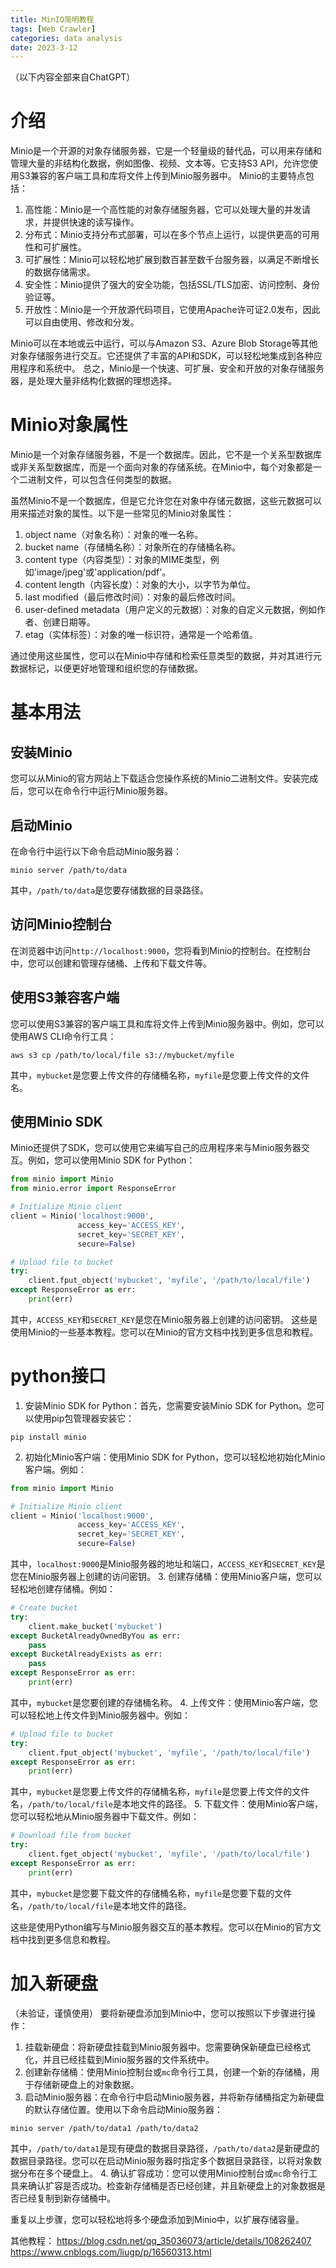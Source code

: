 ```yaml
---
title: MinIO简明教程
tags: [Web Crawler]
categories: data analysis
date: 2023-3-12
---
```


（以下内容全部来自ChatGPT）
# 介绍
Minio是一个开源的对象存储服务器，它是一个轻量级的替代品，可以用来存储和管理大量的非结构化数据，例如图像、视频、文本等。它支持S3 API，允许您使用S3兼容的客户端工具和库将文件上传到Minio服务器中。
Minio的主要特点包括：
1.  高性能：Minio是一个高性能的对象存储服务器，它可以处理大量的并发请求，并提供快速的读写操作。
2.  分布式：Minio支持分布式部署，可以在多个节点上运行，以提供更高的可用性和可扩展性。
3.  可扩展性：Minio可以轻松地扩展到数百甚至数千台服务器，以满足不断增长的数据存储需求。
4.  安全性：Minio提供了强大的安全功能，包括SSL/TLS加密、访问控制、身份验证等。
5.  开放性：Minio是一个开放源代码项目，它使用Apache许可证2.0发布，因此可以自由使用、修改和分发。

Minio可以在本地或云中运行，可以与Amazon S3、Azure Blob Storage等其他对象存储服务进行交互。它还提供了丰富的API和SDK，可以轻松地集成到各种应用程序和系统中。
总之，Minio是一个快速、可扩展、安全和开放的对象存储服务器，是处理大量非结构化数据的理想选择。

# Minio对象属性
Minio是一个对象存储服务器，不是一个数据库。因此，它不是一个关系型数据库或非关系型数据库，而是一个面向对象的存储系统。在Minio中，每个对象都是一个二进制文件，可以包含任何类型的数据。

虽然Minio不是一个数据库，但是它允许您在对象中存储元数据，这些元数据可以用来描述对象的属性。以下是一些常见的Minio对象属性：
1.  object name（对象名称）：对象的唯一名称。
2.  bucket name（存储桶名称）：对象所在的存储桶名称。
3.  content type（内容类型）：对象的MIME类型，例如'image/jpeg'或'application/pdf'。
4.  content length（内容长度）：对象的大小，以字节为单位。
5.  last modified（最后修改时间）：对象的最后修改时间。
6.  user-defined metadata（用户定义的元数据）：对象的自定义元数据，例如作者、创建日期等。
7.  etag（实体标签）：对象的唯一标识符，通常是一个哈希值。

通过使用这些属性，您可以在Minio中存储和检索任意类型的数据，并对其进行元数据标记，以便更好地管理和组织您的存储数据。

# 基本用法
## 安装Minio
您可以从Minio的官方网站上下载适合您操作系统的Minio二进制文件。安装完成后，您可以在命令行中运行Minio服务器。

## 启动Minio
在命令行中运行以下命令启动Minio服务器：
```
minio server /path/to/data
```

其中，`/path/to/data`是您要存储数据的目录路径。

## 访问Minio控制台
在浏览器中访问`http://localhost:9000`，您将看到Minio的控制台。在控制台中，您可以创建和管理存储桶、上传和下载文件等。

## 使用S3兼容客户端
您可以使用S3兼容的客户端工具和库将文件上传到Minio服务器中。例如，您可以使用AWS CLI命令行工具：
```
aws s3 cp /path/to/local/file s3://mybucket/myfile
```
其中，`mybucket`是您要上传文件的存储桶名称，`myfile`是您要上传文件的文件名。

## 使用Minio SDK
Minio还提供了SDK，您可以使用它来编写自己的应用程序来与Minio服务器交互。例如，您可以使用Minio SDK for Python：
```python
from minio import Minio
from minio.error import ResponseError

# Initialize Minio client
client = Minio('localhost:9000',
               access_key='ACCESS_KEY',
               secret_key='SECRET_KEY',
               secure=False)

# Upload file to bucket
try:
    client.fput_object('mybucket', 'myfile', '/path/to/local/file')
except ResponseError as err:
    print(err)
```
其中，`ACCESS_KEY`和`SECRET_KEY`是您在Minio服务器上创建的访问密钥。
这些是使用Minio的一些基本教程。您可以在Minio的官方文档中找到更多信息和教程。

# python接口
1.  安装Minio SDK for Python：首先，您需要安装Minio SDK for Python。您可以使用pip包管理器安装它：
```
pip install minio
```
2.  初始化Minio客户端：使用Minio SDK for Python，您可以轻松地初始化Minio客户端。例如：
```python
from minio import Minio

# Initialize Minio client
client = Minio('localhost:9000',
               access_key='ACCESS_KEY',
               secret_key='SECRET_KEY',
               secure=False)
```

其中，`localhost:9000`是Minio服务器的地址和端口，`ACCESS_KEY`和`SECRET_KEY`是您在Minio服务器上创建的访问密钥。
3.  创建存储桶：使用Minio客户端，您可以轻松地创建存储桶。例如：
```python
# Create bucket
try:
    client.make_bucket('mybucket')
except BucketAlreadyOwnedByYou as err:
    pass
except BucketAlreadyExists as err:
    pass
except ResponseError as err:
    print(err)
```
其中，`mybucket`是您要创建的存储桶名称。
4.  上传文件：使用Minio客户端，您可以轻松地上传文件到Minio服务器中。例如：
```python
# Upload file to bucket
try:
    client.fput_object('mybucket', 'myfile', '/path/to/local/file')
except ResponseError as err:
    print(err)
```

其中，`mybucket`是您要上传文件的存储桶名称，`myfile`是您要上传文件的文件名，`/path/to/local/file`是本地文件的路径。
5.  下载文件：使用Minio客户端，您可以轻松地从Minio服务器中下载文件。例如：
```python
# Download file from bucket
try:
    client.fget_object('mybucket', 'myfile', '/path/to/local/file')
except ResponseError as err:
    print(err)
```

其中，`mybucket`是您要下载文件的存储桶名称，`myfile`是您要下载的文件名，`/path/to/local/file`是本地文件的路径。

这些是使用Python编写与Minio服务器交互的基本教程。您可以在Minio的官方文档中找到更多信息和教程。

# 加入新硬盘
（未验证，谨慎使用）
要将新硬盘添加到Minio中，您可以按照以下步骤进行操作：
1.  挂载新硬盘：将新硬盘挂载到Minio服务器中。您需要确保新硬盘已经格式化，并且已经挂载到Minio服务器的文件系统中。
2.  创建新存储桶：使用Minio控制台或`mc`命令行工具，创建一个新的存储桶，用于存储新硬盘上的对象数据。
3.  启动Minio服务器：在命令行中启动Minio服务器，并将新存储桶指定为新硬盘的默认存储位置。使用以下命令启动Minio服务器：
```
minio server /path/to/data1 /path/to/data2
```
其中，`/path/to/data1`是现有硬盘的数据目录路径，`/path/to/data2`是新硬盘的数据目录路径。您可以在启动Minio服务器时指定多个数据目录路径，以将对象数据分布在多个硬盘上。
4.  确认扩容成功：您可以使用Minio控制台或`mc`命令行工具来确认扩容是否成功。检查新存储桶是否已经创建，并且新硬盘上的对象数据是否已经复制到新存储桶中。

重复以上步骤，您可以轻松地将多个硬盘添加到Minio中，以扩展存储容量。

其他教程：
https://blog.csdn.net/qq_35036073/article/details/108262407
https://www.cnblogs.com/liugp/p/16560313.html
